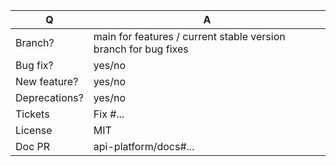 | Q             | A
| ------------- | ---
| Branch?       | main for features / current stable version branch for bug fixes <!-- see below -->
| Bug fix?      | yes/no <!-- please update CHANGELOG.md file -->
| New feature?  | yes/no <!-- please update CHANGELOG.md file -->
| Deprecations? | yes/no
| Tickets       | Fix #... <!-- prefix each issue number with "Fix #", no need to create an issue if none exist, explain below instead -->
| License       | MIT
| Doc PR        | api-platform/docs#... <!-- required for new features -->
<!--
Replace this notice by a short README for your feature/bugfix. This will help people
understand your PR and can be used as a start for the documentation.

Additionally:
 - Always add tests and ensure they pass.
 - Never break backward compatibility (see https://symfony.com/bc).
 - Bug fixes must be submitted against the current stable version branch.
 - Features and deprecations must be submitted against main branch.
 - Legacy code removals go to the main branch.
 - Update CHANGELOG.md file.
-->
